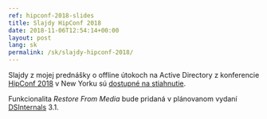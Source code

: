 ```yaml
---
ref: hipconf-2018-slides
title: Slajdy HipConf 2018
date: 2018-11-06T12:54:14+00:00
layout: post
lang: sk
permalink: /sk/slajdy-hipconf-2018/
---
```


Slajdy z&nbsp;mojej prednášky o&nbsp;offline útokoch na&nbsp;Active Directory z&nbsp;konferencie [HipConf 2018](https://www.hipconf.com) v&nbsp;New Yorku sú [dostupné na&nbsp;stiahnutie](/wp-content/uploads/HIP_AD_Offline_Attacks.pdf).

Funkcionalita *Restore From&nbsp;Media* bude pridaná v&nbsp;plánovanom vydaní [DSInternals](https://github.com/MichaelGrafnetter/DSInternals/releases) 3.1.